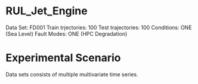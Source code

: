 # RUL_Jet_Engine
Data Set: FD001
Train trjectories: 100 Test trajectories: 100 Conditions: ONE (Sea Level) Fault Modes: ONE (HPC Degradation)

# Experimental Scenario
Data sets consists of multiple multivariate time series.
